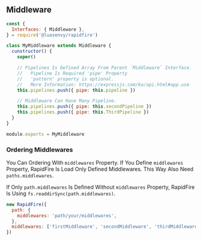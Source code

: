 ## Middleware

```javascript
const {
  Interfaces: { Middleware },
} = require('@luasenvy/rapidfire')

class MyMiddleware extends Middleware {
  cunstructor() {
    super()

    // Pipelines Is Defined Array From Parent `Middleware` Interface.
    //   Pipeline Is Required 'pipe' Property
    //   'pattern' property is optional.
    //   More Information: https://expressjs.com/ko/api.html#app.use
    this.pipelines.push({ pipe: this.pipeline })

    // Middleware Can Have Many Pipeline.
    this.pipelines.push({ pipe: this.secondPipeline })
    this.pipelines.push({ pipe: this.ThirdPipeline })
  }
}

module.exports = MyMiddleware
```

### Ordering Middlewares

You Can Ordering With `middlewares` Property. If You Define `middlewares` Property, RapidFire Is Load Only Defined Middlewares. This Way Also Need `paths.middlewares`.

If Only `path.middlewares` Is Defined Without `middlewares` Property, RapidFire Is Using `fs.readdirSync(path.middlewares)`.

```javascript
new RapidFire({
  path: {
    middlewares: 'path/your/middlewares',
  },
  middlewares: ['firstMiddleware', 'secondMiddleware', 'thirdMiddleware'],
})
```
